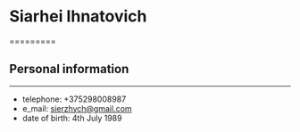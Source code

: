 # Siarhei Ihnatovich
=========
## Personal information
--------------
* telephone: +375298008987
* e_mail: sierzhych@gmail.com
* date of birth: 4th July 1989
